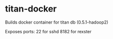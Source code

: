titan-docker
============
Builds docker container for titan db (0.5.1-hadoop2)

Exposes ports:
22 for sshd
8182 for rexster